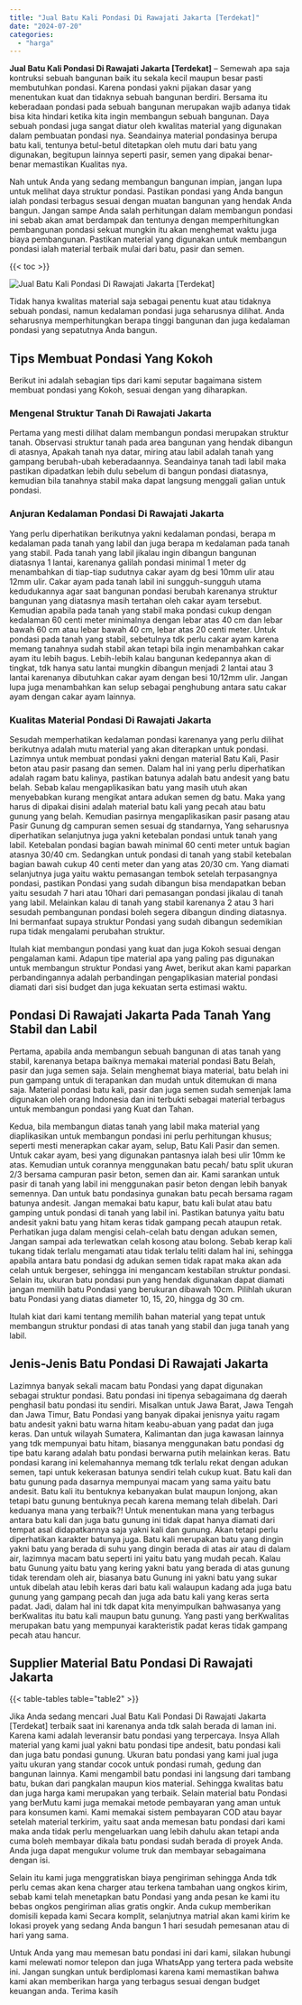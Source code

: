 ```yaml
---
title: "Jual Batu Kali Pondasi Di Rawajati Jakarta [Terdekat]"
date: "2024-07-20"
categories: 
  - "harga"
---
```


**Jual Batu Kali Pondasi Di Rawajati Jakarta \[Terdekat\]** – Semewah apa saja kontruksi sebuah bangunan baik itu sekala kecil maupun besar pasti membutuhkan pondasi. Karena pondasi yakni pijakan dasar yang menentukan kuat dan tidaknya sebuah bangunan berdiri. Bersama itu keberadaan pondasi pada sebuah bangunan merupakan wajib adanya tidak bisa kita hindari ketika kita ingin membangun sebuah bangunan. Daya sebuah pondasi juga sangat diatur oleh kwalitas material yang digunakan dalam pembuatan pondasi nya. Seandainya material pondasinya berupa batu kali, tentunya betul-betul ditetapkan oleh mutu dari batu yang digunakan, begitupun lainnya seperti pasir, semen yang dipakai benar-benar memastikan Kualitas nya.

Nah untuk Anda yang sedang membangun bangunan impian, jangan lupa untuk melihat daya struktur pondasi. Pastikan pondasi yang Anda bangun ialah pondasi terbagus sesuai dengan muatan bangunan yang hendak Anda bangun. Jangan sampe Anda salah perhitungan dalam membangun pondasi ini sebab akan amat berdampak dan tentunya dengan memperhitungkan pembangunan pondasi sekuat mungkin itu akan menghemat waktu juga biaya pembangunan. Pastikan material yang digunakan untuk membangun pondasi ialah material terbaik mulai dari batu, pasir dan semen.

{{< toc >}}

![Jual Batu Kali Pondasi Di Rawajati Jakarta [Terdekat]](/images/jual-batu-kali-09.png)

Tidak hanya kwalitas material saja sebagai penentu kuat atau tidaknya sebuah pondasi, namun kedalaman pondasi juga seharusnya dilihat. Anda seharusnya memperhitungkan berapa tinggi bangunan dan juga kedalaman pondasi yang sepatutnya Anda bangun.

## Tips Membuat Pondasi Yang Kokoh

Berikut ini adalah sebagian tips dari kami seputar bagaimana sistem membuat pondasi yang Kokoh, sesuai dengan yang diharapkan.

### Mengenal Struktur Tanah Di Rawajati Jakarta

Pertama yang mesti dilihat dalam membangun pondasi merupakan struktur tanah. Observasi struktur tanah pada area bangunan yang hendak dibangun di atasnya, Apakah tanah nya datar, miring atau labil adalah tanah yang gampang berubah-ubah keberadaannya. Seandainya tanah tadi labil maka pastikan dipadatkan lebih dulu sebelum di bangun pondasi diatasnya, kemudian bila tanahnya stabil maka dapat langsung menggali galian untuk pondasi.

### Anjuran Kedalaman Pondasi Di Rawajati Jakarta

Yang perlu diperhatikan berikutnya yakni kedalaman pondasi, berapa m kedalaman pada tanah yang labil dan juga berapa m kedalaman pada tanah yang stabil. Pada tanah yang labil jikalau ingin dibangun bangunan diatasnya 1 lantai, karenanya galilah pondasi minimal 1 meter dg menambahkan di tiap-tiap sudutnya cakar ayam dg besi 10mm ulir atau 12mm ulir. Cakar ayam pada tanah labil ini sungguh-sungguh utama kedudukannya agar saat bangunan pondasi berubah karenanya struktur bangunan yang diatasnya masih tertahan oleh cakar ayam tersebut. Kemudian apabila pada tanah yang stabil maka pondasi cukup dengan kedalaman 60 centi meter minimalnya dengan lebar atas 40 cm dan lebar bawah 60 cm atau lebar bawah 40 cm, lebar atas 20 centi meter. Untuk pondasi pada tanah yang stabil, sebetulnya tdk perlu cakar ayam karena memang tanahnya sudah stabil akan tetapi bila ingin menambahkan cakar ayam itu lebih bagus. Lebih-lebih kalau bangunan kedepannya akan di tingkat, tdk hanya satu lantai mungkin dibangun menjadi 2 lantai atau 3 lantai karenanya dibutuhkan cakar ayam dengan besi 10/12mm ulir. Jangan lupa juga menambahkan kan selup sebagai penghubung antara satu cakar ayam dengan cakar ayam lainnya.

### Kualitas Material Pondasi Di Rawajati Jakarta

Sesudah memperhatikan kedalaman pondasi karenanya yang perlu dilihat berikutnya adalah mutu material yang akan diterapkan untuk pondasi. Lazimnya untuk membuat pondasi yakni dengan material Batu Kali, Pasir beton atau pasir pasang dan semen. Dalam hal ini yang perlu diperhatikan adalah ragam batu kalinya, pastikan batunya adalah batu andesit yang batu belah. Sebab kalau mengaplikasikan batu yang masih utuh akan menyebabkan kurang mengikat antara adukan semen dg batu. Maka yang harus di dipakai disini adalah material batu kali yang pecah atau batu gunung yang belah. Kemudian pasirnya mengaplikasikan pasir pasang atau Pasir Gunung dg campuran semen sesuai dg standarnya, Yang seharusnya diperhatikan selanjutnya juga yakni ketebalan pondasi untuk tanah yang labil. Ketebalan pondasi bagian bawah minimal 60 centi meter untuk bagian atasnya 30/40 cm. Sedangkan untuk pondasi di tanah yang stabil ketebalan bagian bawah cukup 40 centi meter dan yang atas 20/30 cm. Yang diamati selanjutnya juga yaitu waktu pemasangan tembok setelah terpasangnya pondasi, pastikan Pondasi yang sudah dibangun bisa mendapatkan beban yaitu sesudah 7 hari atau 10hari dari pemasangan pondasi jikalau di tanah yang labil. Melainkan kalau di tanah yang stabil karenanya 2 atau 3 hari sesudah pembangunan pondasi boleh segera dibangun dinding diatasnya. Ini bermanfaat supaya struktur Pondasi yang sudah dibangun sedemikian rupa tidak mengalami perubahan struktur.

Itulah kiat membangun pondasi yang kuat dan juga Kokoh sesuai dengan pengalaman kami. Adapun tipe material apa yang paling pas digunakan untuk membangun struktur Pondasi yang Awet, berikut akan kami paparkan perbandingannya adalah perbandingan pengaplikasian material pondasi diamati dari sisi budget dan juga kekuatan serta estimasi waktu.

## Pondasi Di Rawajati Jakarta Pada Tanah Yang Stabil dan Labil

Pertama, apabila anda membangun sebuah bangunan di atas tanah yang stabil, karenanya betapa baiknya memakai material pondasi Batu Belah, pasir dan juga semen saja. Selain menghemat biaya material, batu belah ini pun gampang untuk di terapankan dan mudah untuk ditemukan di mana saja. Material pondasi batu kali, pasir dan juga semen sudah semenjak lama digunakan oleh orang Indonesia dan ini terbukti sebagai material terbagus untuk membangun pondasi yang Kuat dan Tahan.

Kedua, bila membangun diatas tanah yang labil maka material yang diaplikasikan untuk membangun pondasi ini perlu perhitungan khusus; seperti mesti menerapkan cakar ayam, selup, Batu Kali Pasir dan semen. Untuk cakar ayam, besi yang digunakan pantasnya ialah besi ulir 10mm ke atas. Kemudian untuk corannya menggunakan batu pecah/ batu split ukuran 2/3 bersama campuran pasir beton, semen dan air. Kami sarankan untuk pasir di tanah yang labil ini menggunakan pasir beton dengan lebih banyak semennya. Dan untuk batu pondasinya gunakan batu pecah bersama ragam batunya andesit. Jangan memakai batu kapur, batu kali bulat atau batu gamping untuk pondasi di tanah yang labil ini. Pastikan batunya yaitu batu andesit yakni batu yang hitam keras tidak gampang pecah ataupun retak. Perhatikan juga dalam mengisi celah-celah batu dengan adukan semen, Jangan sampai ada terlewatkan celah kosong atau bolong. Sebab kerap kali tukang tidak terlalu mengamati atau tidak terlalu teliti dalam hal ini, sehingga apabila antara batu pondasi dg adukan semen tidak rapat maka akan ada celah untuk bergeser, sehingga ini mengancam kestabilan struktur pondasi. Selain itu, ukuran batu pondasi pun yang hendak digunakan dapat diamati jangan memilih batu Pondasi yang berukuran dibawah 10cm. Pilihlah ukuran batu Pondasi yang diatas diameter 10, 15, 20, hingga dg 30 cm.

Itulah kiat dari kami tentang memilih bahan material yang tepat untuk membangun struktur pondasi di atas tanah yang stabil dan juga tanah yang labil.

## Jenis-Jenis Batu Pondasi Di Rawajati Jakarta

Lazimnya banyak sekali macam batu Pondasi yang dapat digunakan sebagai struktur pondasi. Batu pondasi ini tipenya sebagaimana dg daerah penghasil batu pondasi itu sendiri. Misalkan untuk Jawa Barat, Jawa Tengah dan Jawa Timur, Batu Pondasi yang banyak dipakai jenisnya yaitu ragam batu andesit yakni batu warna hitam keabu-abuan yang padat dan juga keras. Dan untuk wilayah Sumatera, Kalimantan dan juga kawasan lainnya yang tdk mempunyai batu hitam, biasanya menggunakan batu pondasi dg tipe batu karang adalah batu pondasi berwarna putih melainkan keras. Batu pondasi karang ini kelemahannya memang tdk terlalu rekat dengan adukan semen, tapi untuk kekerasan batunya sendiri telah cukup kuat. Batu kali dan batu gunung pada dasarnya mempunyai macam yang sama yaitu batu andesit. Batu kali itu bentuknya kebanyakan bulat maupun lonjong, akan tetapi batu gunung bentuknya pecah karena memang telah dibelah. Dari keduanya mana yang terbaik?! Untuk menentukan mana yang terbagus antara batu kali dan juga batu gunung ini tidak dapat hanya diamati dari tempat asal didapatkannya saja yakni kali dan gunung. Akan tetapi perlu diperhatikan karakter batunya juga. Batu kali merupakan batu yang dingin yakni batu yang berada di suhu yang dingin berada di atas air atau di dalam air, lazimnya macam batu seperti ini yaitu batu yang mudah pecah. Kalau batu Gunung yaitu batu yang kering yakni batu yang berada di atas gunung tidak terendam oleh air, biasanya batu Gunung ini yakni batu yang sukar untuk dibelah atau lebih keras dari batu kali walaupun kadang ada juga batu gunung yang gampang pecah dan juga ada batu kali yang keras serta padat. Jadi, dalam hal ini tdk dapat kita menyimpulkan bahwasanya yang berKwalitas itu batu kali maupun batu gunung. Yang pasti yang berKwalitas merupakan batu yang mempunyai karakteristik padat keras tidak gampang pecah atau hancur.

## Supplier Material Batu Pondasi Di Rawajati Jakarta

{{< table-tables table="table2" >}}

Jika Anda sedang mencari Jual Batu Kali Pondasi Di Rawajati Jakarta \[Terdekat\] terbaik saat ini karenanya anda tdk salah berada di laman ini. Karena kami adalah leveransir batu pondasi yang terpercaya. Insya Allah material yang kami jual yakni batu pondasi tipe andesit, batu pondasi kali dan juga batu pondasi gunung. Ukuran batu pondasi yang kami jual juga yaitu ukuran yang standar cocok untuk pondasi rumah, gedung dan bangunan lainnya. Kami mengambil batu pondasi ini langsung dari tambang batu, bukan dari pangkalan maupun kios material. Sehingga kwalitas batu dan juga harga kami merupakan yang terbaik. Selain material batu Pondasi yang berMutu kami juga memakai metode pembayaran yang aman untuk para konsumen kami. Kami memakai sistem pembayaran COD atau bayar setelah material terkirim, yaitu saat anda memesan batu pondasi dari kami maka anda tidak perlu mengeluarkan uang lebih dahulu akan tetapi anda cuma boleh membayar dikala batu pondasi sudah berada di proyek Anda. Anda juga dapat mengukur volume truk dan membayar sebagaimana dengan isi.

Selain itu kami juga menggratiskan biaya pengiriman sehingga Anda tdk perlu cemas akan kena charger atau terkena tambahan uang ongkos kirim, sebab kami telah menetapkan batu Pondasi yang anda pesan ke kami itu bebas ongkos pengiriman alias gratis ongkir. Anda cukup memberikan domisili kepada kami Secara komplit, selanjutnya matrial akan kami kirim ke lokasi proyek yang sedang Anda bangun 1 hari sesudah pemesanan atau di hari yang sama.

Untuk Anda yang mau memesan batu pondasi ini dari kami, silakan hubungi kami melewati nomor telepon dan juga WhatsApp yang tertera pada website ini. Jangan sungkan untuk berdiplomasi karena kami memastikan bahwa kami akan memberikan harga yang terbagus sesuai dengan budget keuangan anda. Terima kasih
